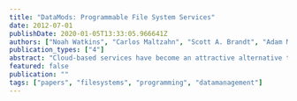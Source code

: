 ```yaml
---
title: "DataMods: Programmable File System Services"
date: 2012-07-01
publishDate: 2020-01-05T13:33:05.966641Z
authors: ["Noah Watkins", "Carlos Maltzahn", "Scott A. Brandt", "Adam Manzanares"]
publication_types: ["4"]
abstract: "Cloud-based services have become an attractive alternative to in-house data centers because of their flexible, on-demand availability of compute and storage resources. This is also true for scientific high-performance computing (HPC) applications that are currently being run on expensive, dedicated hardware. One important challenge of HPC applications is their need to perform periodic global checkpoints of execution state to stable storage in order to recover from failures, but the checkpoint process can dominate the total run-time of HPC applications even in the failure-free case! In HPC architectures, dedicated stable storage is highly tuned for this type of workload using locality and physical layout policies, which are generally unknown in typical cloud environments. In this paper we introduce DataMods, an extended version of the Ceph file system and associated distributed object store RADOS, which are widely used in open source cloud stacks. DataMods extends object-based storage with extended services take advantage of common cloud data center node hardware configurations (i.e. CPU and local storage resources), and that can be used to construct efficient, scalable middleware services that span the entire storage stack and utilize asynchronous services for offline data management services."
featured: false
publication: ""
tags: ["papers", "filesystems", "programming", "datamanagement"]
---
```


